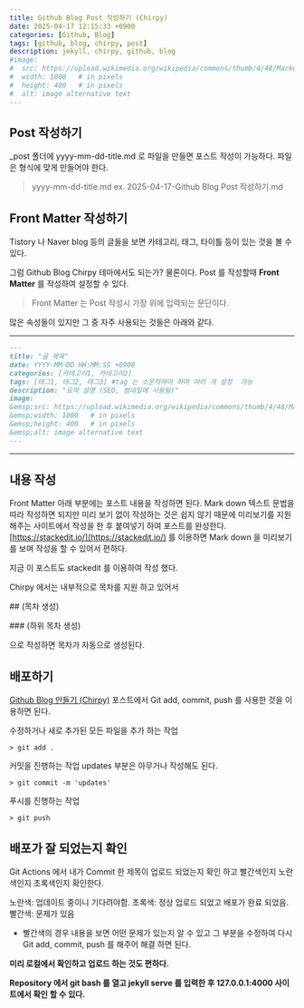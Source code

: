 ```yaml
---
title: Github Blog Post 작성하기 (Chirpy)
date: 2025-04-17 12:15:33 +0900
categories: [Github, Blog]
tags: [github, blog, chirpy, post]
description: jekyll, chirpy, github, blog
#image:
#  src: https://upload.wikimedia.org/wikipedia/commons/thumb/4/48/Markdown-mark.svg/1200px-Markdown-mark.svg.png
#  width: 1000   # in pixels
#  height: 400   # in pixels
#  alt: image alternative text
---
```


## Post 작성하기
_post 폴더에 yyyy-mm-dd-title.md 로 파일을 만들면 포스트 작성이 가능하다. 파일은 형식에 맞게 만들어야 한다.
> yyyy-mm-dd-title.md
> ex. 2025-04-17-Github Blog Post 작성하기.md

## Front Matter 작성하기
Tistory 나 Naver blog 등의 글들을 보면 카테고리, 태그, 타이틀 등이 있는 것을 볼 수 있다.

그럼 Github Blog Chirpy 테마에서도 되는가?
물론이다. Post 를 작성할때 **Front Matter** 를 작성하여 설정할 수 있다.
> Front Matter 는 Post 작성시 가장 위에 입력되는 문단이다.

많은 속성들이 있지만 그 중 자주 사용되는 것들은 아래와 같다.

---
```markdown
---
title: "글 제목"
date: YYYY-MM-DD HH:MM:SS +0900
categories: [카테고리1, 카테고리2]
tags: [태그1, 태그2, 태그3] #tag 는 소문자여야 하며 여러 개 설정  가능
description: "요약 설명 (SEO, 썸네일에 사용됨)"
image:
&emsp;src: https://upload.wikimedia.org/wikipedia/commons/thumb/4/48/Markdown-mark.svg/1200px-Markdown-mark.svg.png
&emsp;width: 1000   # in pixels
&emsp;height: 400   # in pixels
&emsp;alt: image alternative text
---
```
---

## 내용 작성
Front Matter 아래 부분에는 포스트 내용을 작성하면 된다.
Mark down 텍스트 문법을 따라 작성하면 되지만 미리 보기 없이 작성하는 것은 쉽지 않기 때문에 미리보기를 지원해주는 사이트에서 작성을 한 후 붙여넣기 하여 포스트를 완성한다.
[https://stackedit.io/](https://stackedit.io/) 를 이용하면 Mark down 을 미리보기를 보며 작성을 할 수 있어서 편하다.

지금 이 포스트도 stackedit 를 이용하여 작성 했다.

Chirpy 에서는 내부적으로 목차를 지원 하고 있어서

\## (목차 생성)

\### (하위 목차 생성)

으로 작성하면 목차가 자동으로 생성된다.

## 배포하기
[Github Blog 만들기 (Chirpy)](https://chanhong129.github.io/posts/2025-04-16-create-github-blog/) 포스트에서 Git add, commit, push 를 사용한 것을 이용하면 된다.

수정하거나 새로 추가된 모든 파일을 추가 하는 작업
```shell
> git add .
```

커밋을 진행하는 작업
updates 부분은 아무거나 작성해도 된다.
```shell
> git commit -m 'updates'
```

푸시를 진행하는 작업
```shell
> git push
```

## 배포가 잘 되었는지 확인
Git Actions 에서 내가 Commit 한 제목이 업로드 되었는지 확인 하고 빨간색인지 노란색인지 초록색인지 확인한다.

노란색: 업데이트 중이니 기다려야함.
초록색: 정상 업로드 되었고 배포가 완료 되었음.
빨간색: 문제가 있음

* 빨간색의 경우 내용을 보면 어떤 문제가 있는지 알 수 있고 그 부분을 수정하여 다시 Git add, commit, push 를 해주어 해결 하면 된다.

**미리 로컬에서 확인하고 업로드 하는 것도 편하다.**

**Repository 에서 git bash 를 열고 jekyll serve 를 입력한 후 127.0.0.1:4000 사이트에서 확인 할 수 있다.**